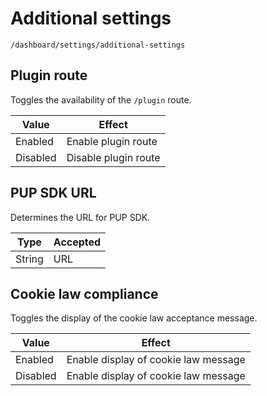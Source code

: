 # Additional settings

`/dashboard/settings/additional-settings`

## Plugin route

Toggles the availability of the `/plugin` route.

| Value    | Effect               |
| -------- | -------------------- |
| Enabled  | Enable plugin route  |
| Disabled | Disable plugin route |

## PUP SDK URL

Determines the URL for PUP SDK.

| Type   | Accepted |
| ------ | -------- |
| String | URL      |

## Cookie law compliance

Toggles the display of the cookie law acceptance message.

| Value    | Effect                               |
| -------- | ------------------------------------ |
| Enabled  | Enable display of cookie law message |
| Disabled | Enable display of cookie law message |
